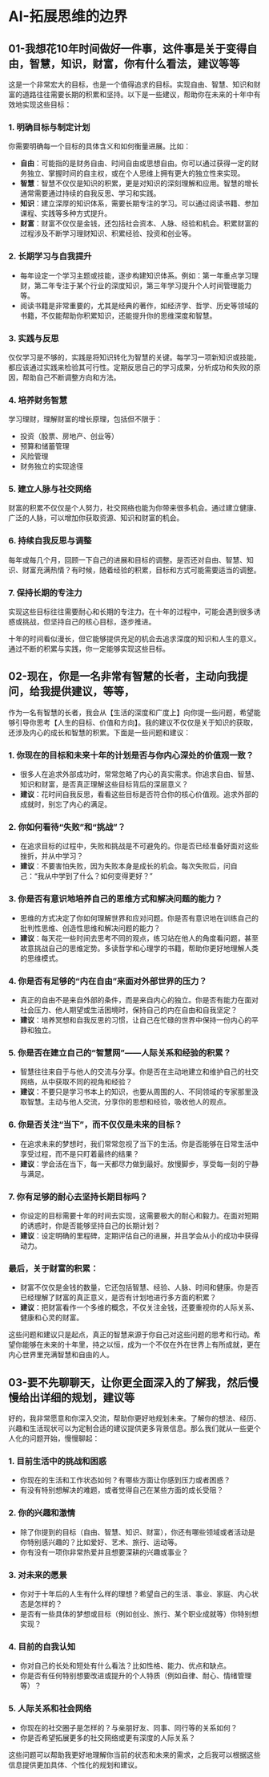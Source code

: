 # AI-拓展思维的边界

## 01-我想花10年时间做好一件事，这件事是关于变得自由，智慧，知识，财富，你有什么看法，建议等等

这是一个非常宏大的目标，也是一个值得追求的目标。实现自由、智慧、知识和财富的道路往往需要长期的积累和坚持。以下是一些建议，帮助你在未来的十年中有效地实现这些目标：

### 1. **明确目标与制定计划**
   你需要明确每一个目标的具体含义和如何衡量进展。比如：
   - **自由**：可能指的是财务自由、时间自由或思想自由。你可以通过获得一定的财务独立、掌握时间的自主权，或在个人思维上拥有更大的独立性来实现。
   - **智慧**：智慧不仅仅是知识的积累，更是对知识的深刻理解和应用。智慧的增长通常需要通过持续的自我反思、学习和实践。
   - **知识**：建立深厚的知识体系，需要长期专注的学习。可以通过阅读书籍、参加课程、实践等多种方式提升。
   - **财富**：财富不仅仅是金钱，还包括社会资本、人脉、经验和机会。积累财富的过程涉及不断学习理财知识、积累经验、投资和创业等。

### 2. **长期学习与自我提升**
   - 每年设定一个学习主题或技能，逐步构建知识体系。例如：第一年重点学习理财，第二年专注于某个行业的深度知识，第三年学习提升个人时间管理能力等。
   - 阅读书籍是非常重要的，尤其是经典的著作，如经济学、哲学、历史等领域的书籍，不仅能帮助你积累知识，还能提升你的思维深度和智慧。

### 3. **实践与反思**
   仅仅学习是不够的，实践是将知识转化为智慧的关键。每学习一项新知识或技能，都应该通过实践来检验其可行性。定期反思自己的学习成果，分析成功和失败的原因，帮助自己不断调整方向和方法。

### 4. **培养财务智慧**
   学习理财，理解财富的增长原理，包括但不限于：
   - 投资（股票、房地产、创业等）
   - 预算和储蓄管理
   - 风险管理
   - 财务独立的实现途径

### 5. **建立人脉与社交网络**
   财富的积累不仅仅是个人努力，社交网络也能为你带来很多机会。通过建立健康、广泛的人脉，可以增加你获取资源、知识和财富的机会。

### 6. **持续自我反思与调整**
   每年或每几个月，回顾一下自己的进展和目标的调整。是否还对自由、智慧、知识、财富充满热情？有时候，随着经验的积累，目标和方式可能需要适当的调整。

### 7. **保持长期的专注力**
   实现这些目标往往需要耐心和长期的专注力。在十年的过程中，可能会遇到很多诱惑或挑战，但坚持自己的核心目标，逐步推进。

十年的时间看似漫长，但它能够提供充足的机会去追求深度的知识和人生的意义。通过不断的积累与实践，你一定能够实现这些目标。



## 02-现在，你是一名非常有智慧的长者，主动向我提问，给我提供建议，等等，

作为一名有智慧的长者，我会从【生活的深度和广度上】向你提一些问题，希望能够引导你思考【人生的目标、价值和方向】。我的建议不仅仅是关于知识的获取，还涉及内心的成长和智慧的积累。下面是一些问题和建议：

### 1. **你现在的目标和未来十年的计划是否与你内心深处的价值观一致？**
   - 很多人在追求外部成功时，常常忽略了内心的真实需求。你追求自由、智慧、知识和财富，是否真正理解这些目标背后的深层意义？
   - **建议**：花时间自我反思，看看这些目标是否符合你的核心价值观。追求外部的成就时，别忘了内心的满足。

### 2. **你如何看待“失败”和“挑战”？**
   - 在追求目标的过程中，失败和挑战是不可避免的。你是否已经准备好面对这些挫折，并从中学习？
   - **建议**：不要害怕失败，因为失败本身是成长的机会。每次失败后，问自己：“我从中学到了什么？如何变得更好？”

### 3. **你是否有意识地培养自己的思维方式和解决问题的能力？**
   - 思维的方式决定了你如何理解世界和应对问题。你是否有意识地在训练自己的批判性思维、创造性思维和解决问题的能力？
   - **建议**：每天花一些时间去思考不同的观点，练习站在他人的角度看问题，甚至故意挑战自己的思维定势。多读哲学和心理学的书籍，帮助你更好地理解人类的思维模式。

### 4. **你是否有足够的“内在自由”来面对外部世界的压力？**
   - 真正的自由不是来自外部的条件，而是来自内心的独立。你是否有能力在面对社会压力、他人期望或生活困境时，保持自己的内在自由和自我坚定？
   - **建议**：培养冥想和自我反思的习惯，让自己在忙碌的世界中保持一份内心的平静和独立。

### 5. **你是否在建立自己的“智慧网”——人际关系和经验的积累？**
   - 智慧往往来自于与他人的交流与分享。你是否在主动地建立和维护自己的社交网络，从中获取不同的视角和经验？
   - **建议**：不要只是学习书本上的知识，也要从周围的人、不同领域的专家那里汲取智慧。主动与他人交流，分享你的思想和经验，吸收他人的观点。

### 6. **你是否关注“当下”，而不仅仅是未来的目标？**
   - 在追求未来的梦想时，我们常常忽视了当下的生活。你是否能够在日常生活中享受过程，而不是只盯着最终的结果？
   - **建议**：学会活在当下，每一天都尽力做到最好。放慢脚步，享受每一刻的宁静与满足。

### 7. **你有足够的耐心去坚持长期目标吗？**
   - 你设定的目标需要十年的时间去实现，这需要极大的耐心和毅力。在面对短期的诱惑时，你是否能够坚持自己的长期计划？
   - **建议**：设定明确的里程碑，定期评估自己的进展，并且学会从小的成功中获得动力。

### 最后，**关于财富的积累**：
   - 财富不仅仅是金钱的数量，它还包括智慧、经验、人脉、时间和健康。你是否已经理解了财富的真正意义，是否有计划地进行多方面的积累？
   - **建议**：把财富看作一个多维的概念，不仅关注金钱，还要重视你的人际关系、健康和心灵的财富。

这些问题和建议只是起点，真正的智慧来源于你自己对这些问题的思考和行动。希望你能够在未来的十年里，持之以恒，成为一个不仅在外在世界上有所成就，更在内心世界里充满智慧和自由的人。

## 03-要不先聊聊天，让你更全面深入的了解我，然后慢慢给出详细的规划，建议等

好的，我非常愿意和你深入交流，帮助你更好地规划未来。了解你的想法、经历、兴趣和生活现状可以为定制合适的建议提供更多背景信息。那么我们就从一些更个人化的问题开始，慢慢聊起：

### 1. **目前生活中的挑战和困惑**
   - 你现在的生活和工作状态如何？有哪些方面让你感到压力或者困惑？
   - 有没有特别想解决的难题，或者觉得自己在某些方面的成长受阻？

### 2. **你的兴趣和激情**
   - 除了你提到的目标（自由、智慧、知识、财富），你还有哪些领域或者活动是你特别感兴趣的？比如爱好、艺术、旅行、运动等。
   - 你有没有一项你非常热爱并且想要深耕的兴趣或事业？

### 3. **对未来的愿景**
   - 你对于十年后的人生有什么样的理想？希望自己的生活、事业、家庭、内心状态是怎样的？
   - 是否有一些具体的梦想或目标（例如创业、旅行、某个职业成就等）你特别想实现？

### 4. **目前的自我认知**
   - 你对自己的长处和短处有什么看法？比如性格、能力、优点和缺点。
   - 你是否有任何特别想要改进或提升的个人特质（例如自律、耐心、情绪管理等）？

### 5. **人际关系和社会网络**
   - 你现在的社交圈子是怎样的？与亲朋好友、同事、同行等的关系如何？
   - 你是否希望拓展更多的社交网络或更有深度的人际关系？

这些问题可以帮助我更好地理解你当前的状态和未来的需求，之后我可以根据这些信息提供更加具体、个性化的规划和建议。